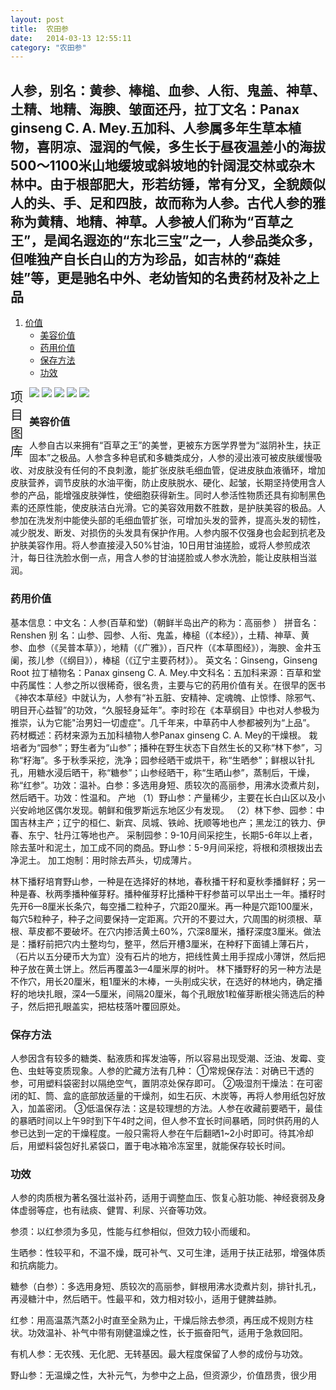 ```yaml
---
layout: post
title:  农田参
date:   2014-03-13 12:55:11
category: "农田参"
---
```


<h2 id="tagline">人参，别名：黄参、棒槌、血参、人衔、鬼盖、神草、土精、地精、海腴、皱面还丹，拉丁文名：Panax ginseng C. A. Mey.五加科、人参属多年生草本植物，喜阴凉、湿润的气候，多生长于昼夜温差小的海拔500～1100米山地缓坡或斜坡地的针阔混交林或杂木林中。由于根部肥大，形若纺锤，常有分叉，全貌颇似人的头、手、足和四肢，故而称为人参。古代人参的雅称为黄精、地精、神草。人参被人们称为“百草之王”，是闻名遐迩的“东北三宝”之一，人参品类众多，但唯独产自长白山的方为珍品，如吉林的“森娃娃”等，更是驰名中外、老幼皆知的名贵药材及补之上品</h2>

<ol id="table">
    <li><a href="#section1">价值</a>
        <ul>
            <li><a href="#section1-1">美容价值</a></li>
            <li><a href="#section1-2">药用价值</a></li>
			<li><a href="#section1-3">保存方法</a></li>
			<li><a href="#section1-4">功效</a></li>
        </ul>
    </li>
</ol>
<div class="xmtk">
    <span style="width:30px; font-size:20px; float:left;">项目图库</span>
    <div id="gt">
    <div id="guntu">
    <div id="guntu1">
    <a href=""><img src="http://ginsengplanting.github.io/ginseng/nong-tian-1.jpg" border="0"/></a>
    <a href=""><img src="http://ginsengplanting.github.io/ginseng/nong-tian-2.jpg" border="0"/></a>
    <a href=""><img src="http://ginsengplanting.github.io/ginseng/nong-tian-3.jpg" border="0"/></a> 
    <a href=""><img src="http://ginsengplanting.github.io/ginseng/nong-tian-4.jpg" border="0"/></a>
     <a href=""><img src="http://ginsengplanting.github.io/ginseng/nong-tian-5.jpg" border="0"/></a>
    </div>
    <div id="guntu2"></div>
    </div>
    </div>
    <script type="text/javascript" src="http://ginsengplanting.github.com/picmove.js"></script>
</div>

<h3 id="section1-1">美容价值</h3>
<p>人参自古以来拥有“百草之王”的美誉，更被东方医学界誉为“滋阴补生，扶正固本”之极品。人参含多种皂甙和多糖类成分，人参的浸出液可被皮肤缓慢吸收、对皮肤没有任何的不良刺激，能扩张皮肤毛细血管，促进皮肤血液循环，增加皮肤营养，调节皮肤的水油平衡，防止皮肤脱水、硬化、起皱，长期坚持使用含人参的产品，能增强皮肤弹性，使细胞获得新生。同时人参活性物质还具有抑制黑色素的还原性能，使皮肤洁白光滑。它的美容效用数不胜数，是护肤美容的极品。人参加在洗发剂中能使头部的毛细血管扩张，可增加头发的营养，提高头发的韧性，减少脱发、断发、对损伤的头发具有保护作用。人参内服不仅强身也会起到抗老及护肤美容作用。将人参直接浸入50%甘油，10日用甘油搓脸，或将人参煎成浓汁，每日往洗脸水倒一点，用含人参的甘油搓脸或人参水洗脸，能让皮肤相当滋润。</p>
<h3 id="section1-2">药用价值</h3>
<p>基本信息：中文名：人参(百草和堂)（朝鲜半岛出产的称为：高丽参 ）
拼音名：Renshen
别 名：山参、园参、人衔、鬼盖，棒槌（《本经》），土精、神草、黄参、血参（《吴普本草》），地精（《广雅》），百尺杵（《本草图经》），海腴、金井玉阑，孩儿参（《纲目》），棒槌（《辽宁主要药材》）。
英文名：Ginseng，Ginseng Root 拉丁植物名：Panax ginseng C. A. Mey.中文科名：五加科来源：百草和堂
中药属性：人参之所以很稀奇，很名贵，主要与它的药用价值有关。在很早的医书《神农本草经》中就认为，人参有“补五脏、安精神、定魂魄、止惊悸、除邪气、明目开心益智”的功效，“久服轻身延年”。李时珍在《本草纲目》中也对人参极为推崇，认为它能"治男妇一切虚症"。几千年来，中草药中人参都被列为“上品”。
药材概述：药材来源为五加科植物人参Panax ginseng C. A. Mey的干燥根。
栽培者为“园参”；野生者为“山参”；播种在野生状态下自然生长的又称“林下参”，习称“籽海”。多于秋季采挖，洗净；园参经晒干或烘干，称“生晒参”；鲜根以针扎孔，用糖水浸后晒干，称“糖参”；山参经晒干，称“生晒山参”，蒸制后，干燥，称“红参”。功效：温补。白参：多选用身短、质较次的高丽参，用沸水烫煮片刻，然后晒干。功效：性温和。
产地
（1）野山参：产量稀少，主要在长白山区以及小兴安岭地区偶尔发现。朝鲜和俄罗斯远东地区少有发现。
（2）林下参、园参：中国吉林主产；辽宁的桓仁、新宾、凤城、铁岭、抚顺等地也产；黑龙江的铁力、伊春、东宁、牡丹江等地也产。
采制园参：9-10月间采挖生，长期5-6年以上者，除去茎叶和泥土，加工成不同的商品。野山参：5-9月间采挖，将根和须根拨出去净泥土。
加工炮制：用时除去芦头，切成薄片。</p>
<p>林下播籽培育野山参，一种是在选择好的林地，春秋播干籽和夏秋季播鲜籽；另一种是春、秋两季播种催芽籽。播种催芽籽比播种干籽参苗可以早出土一年。播籽时先开6—8厘米长条穴，每空播二粒种子，穴距20厘米。再一种是穴距100厘米，每穴5粒种子，种子之间要保持一定距离。穴开的不要过大，穴周围的树须根、草根、草皮都不要破坏。在穴内掺活黄土60%，穴深8厘米，播籽深度3厘米。做法是：播籽前把穴内土整均匀，整平，然后开槽3厘米，在种籽下面铺上薄石片，（石片以五分硬币大为宜）没有石片的地方，把线性黄土用手捏成小薄饼，然后把种子放在黄土饼上。然后再覆盖3—4厘米厚的树叶。 林下播野籽的另一种方法是不作穴，用长20厘米，粗1厘米的木棒，一头削成尖状，在选好的林地内，确定播籽的地块扎眼，深4—5厘米，间隔20厘米，每个孔眼放1粒催芽断根尖筛选后的种子，然后把孔眼盖实，把枯枝落叶覆回原处。</p>
<h3 id="section1-3">保存方法</h3>
<p>人参因含有较多的糖类、黏液质和挥发油等，所以容易出现受潮、泛油、发霉、变色、虫蛀等变质现象。人参的贮藏方法有几种：
①常规保存法：对确已干透的参，可用塑料袋密封以隔绝空气，置阴凉处保存即可。
②吸湿剂干燥法：在可密闭的缸、筒、盒的底部放适量的干燥剂，如生石灰、木炭等，再将人参用纸包好放入，加盖密闭。
③低温保存法：这是较理想的方法。人参在收藏前要晒干，最佳的暴晒时间以上午9时到下午4时之间，但人参不宜长时间暴晒，同时供药用的人参已达到一定的干燥程度。一般只需将人参在午后翻晒1~2小时即可。待其冷却后，用塑料袋包好扎紧袋口，置于电冰箱冷冻室里，就能保存较长时间。</p>
<h3 id="section1-4">功效</h3>
<p>人参的肉质根为著名强壮滋补药，适用于调整血压、恢复心脏功能、神经衰弱及身体虚弱等症，也有祛痰、健胃、利尿、兴奋等功效。
<p>参须：以红参须为多见，性能与红参相似，但效力较小而缓和。</p>
<P>生晒参：性较平和，不温不燥，既可补气、又可生津，适用于扶正祛邪，增强体质和抗病能力。</p>
<p>糖参（白参）：多选用身短、质较次的高丽参，鲜根用沸水烫煮片刻，排针扎孔，再浸糖汁中，然后晒干。性最平和，效力相对较小，适用于健脾益肺。</p>
<p>红参：用高温蒸汽蒸2小时直至全熟为止，干燥后除去参须，再压成不规则方柱状。功效温补、补气中带有刚健温燥之性，长于振奋阳气，适用于急救回阳。</p>
<p>有机人参：无农残、无化肥、无转基因。最大程度保留了人参的成份与功效。</p>
<p>野山参：无温燥之性，大补元气，为参中之上品，但资源少，价值昂贵，很少用</p>